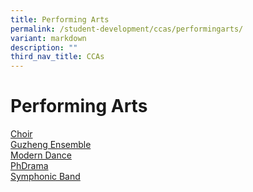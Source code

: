 ```yaml
---
title: Performing Arts
permalink: /student-development/ccas/performingarts/
variant: markdown
description: ""
third_nav_title: CCAs
---
```

# Performing Arts
[Choir](/cca/Performing-Arts/Choir/)<br>
[Guzheng Ensemble](/cca/Performing-Arts/Guzheng-Ensemble/)<br>
[Modern Dance](/cca/performing-arts/moderndance/)<br>
[PhDrama]()<br>
[Symphonic Band](/cca/Performing-Arts/symphonic-band/)<br>